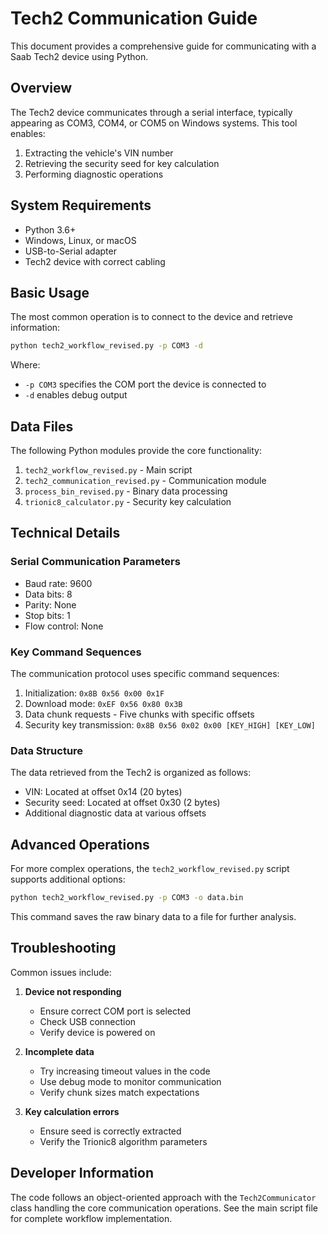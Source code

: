 # Tech2 Communication Guide

This document provides a comprehensive guide for communicating with a Saab Tech2 device using Python.

## Overview

The Tech2 device communicates through a serial interface, typically appearing as COM3, COM4, or COM5 on Windows systems. This tool enables:

1. Extracting the vehicle's VIN number
2. Retrieving the security seed for key calculation  
3. Performing diagnostic operations

## System Requirements

- Python 3.6+
- Windows, Linux, or macOS
- USB-to-Serial adapter
- Tech2 device with correct cabling

## Basic Usage

The most common operation is to connect to the device and retrieve information:

```bash
python tech2_workflow_revised.py -p COM3 -d
```

Where:
- `-p COM3` specifies the COM port the device is connected to
- `-d` enables debug output

## Data Files

The following Python modules provide the core functionality:

1. `tech2_workflow_revised.py` - Main script
2. `tech2_communication_revised.py` - Communication module
3. `process_bin_revised.py` - Binary data processing
4. `trionic8_calculator.py` - Security key calculation

## Technical Details

### Serial Communication Parameters

- Baud rate: 9600
- Data bits: 8
- Parity: None
- Stop bits: 1
- Flow control: None

### Key Command Sequences

The communication protocol uses specific command sequences:

1. Initialization: `0x8B 0x56 0x00 0x1F`
2. Download mode: `0xEF 0x56 0x80 0x3B`
3. Data chunk requests - Five chunks with specific offsets
4. Security key transmission: `0x8B 0x56 0x02 0x00 [KEY_HIGH] [KEY_LOW]`

### Data Structure

The data retrieved from the Tech2 is organized as follows:

- VIN: Located at offset 0x14 (20 bytes)
- Security seed: Located at offset 0x30 (2 bytes)
- Additional diagnostic data at various offsets

## Advanced Operations

For more complex operations, the `tech2_workflow_revised.py` script supports additional options:

```bash
python tech2_workflow_revised.py -p COM3 -o data.bin
```

This command saves the raw binary data to a file for further analysis.

## Troubleshooting

Common issues include:

1. **Device not responding**
   - Ensure correct COM port is selected
   - Check USB connection
   - Verify device is powered on

2. **Incomplete data**
   - Try increasing timeout values in the code
   - Use debug mode to monitor communication
   - Verify chunk sizes match expectations

3. **Key calculation errors**
   - Ensure seed is correctly extracted
   - Verify the Trionic8 algorithm parameters

## Developer Information

The code follows an object-oriented approach with the `Tech2Communicator` class handling the core communication operations. See the main script file for complete workflow implementation. 